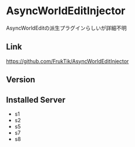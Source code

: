 # AsyncWorldEditInjector
AsyncWorldEditの派生プラグインらしいが詳細不明

## Link
https://github.com/FrukTik/AsyncWorldEditInjector

## Version

## Installed Server
- s1
- s2
- s5
- s7
- s8
